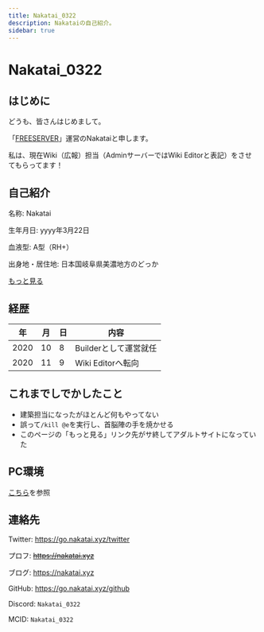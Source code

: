 ```yaml
---
title: Nakatai_0322
description: Nakataiの自己紹介。
sidebar: true
---
```

# Nakatai_0322

## はじめに

どうも、皆さんはじめまして。

「[FREESERVER](https://freeserver.pro/)」運営のNakataiと申します。

私は、現在Wiki（広報）担当（AdminサーバーではWiki Editorと表記）をさせてもらってます！

## 自己紹介

名称: Nakatai

生年月日: yyyy年3月22日

血液型: A型（RH+）

出身地・居住地: 日本国岐阜県美濃地方のどっか

[もっと見る](https://nakatai.xyz/)

## 経歴

| 年    | 月   | 日   | 内容             |
| ---- | --- | --- | -------------- |
| 2020 | 10  | 8   | Builderとして運営就任 |
| 2020 | 11  | 9   | Wiki Editorへ転向 |

## これまでしでかしたこと

- 建築担当になったがほとんど何もやってない
- 誤って`/kill @e`を実行し、首脳陣の手を焼かせる
- このページの「もっと見る」リンク先がサ終してアダルトサイトになっていた

## PC環境

[こちら](https://go.nakatai.xyz/geartics)を参照

## 連絡先

Twitter: <https://go.nakatai.xyz/twitter>

プロフ: ~~<https://nakatai.xyz>~~

ブログ: <https://nakatai.xyz>

GitHub: <https://go.nakatai.xyz/github>

Discord: `Nakatai_0322`

MCID: `Nakatai_0322`
